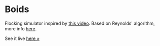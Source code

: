 # Boids 

Flocking simulator inspired by [this video](https://www.youtube.com/watch?v=4LWmRuB-uNU). Based on Reynolds' algorithm, more info [here](http://www.kfish.org/boids/pseudocode.html). 

See it live [here »](https://arturmroz.github.io/boids/)
